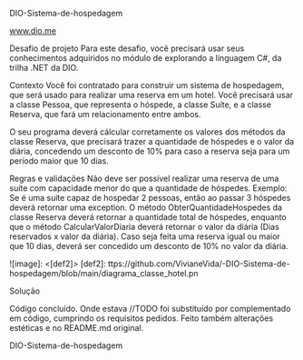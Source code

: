 DIO-Sistema-de-hospedagem <br>

www.dio.me<br>

Desafio de projeto
Para este desafio, você precisará usar seus conhecimentos adquiridos no módulo de explorando a linguagem C#, da trilha .NET da DIO.

Contexto
Você foi contratado para construir um sistema de hospedagem, que será usado para realizar uma reserva em um hotel. Você precisará usar a classe Pessoa, que representa o hóspede, a classe Suíte, e a classe Reserva, que fará um relacionamento entre ambos.

O seu programa deverá cálcular corretamente os valores dos métodos da classe Reserva, que precisará trazer a quantidade de hóspedes e o valor da diária, concedendo um desconto de 10% para caso a reserva seja para um período maior que 10 dias.

Regras e validações
Não deve ser possível realizar uma reserva de uma suíte com capacidade menor do que a quantidade de hóspedes. Exemplo: Se é uma suíte capaz de hospedar 2 pessoas, então ao passar 3 hóspedes deverá retornar uma exception.
O método ObterQuantidadeHospedes da classe Reserva deverá retornar a quantidade total de hóspedes, enquanto que o método CalcularValorDiaria deverá retornar o valor da diária (Dias reservados x valor da diária).
Caso seja feita uma reserva igual ou maior que 10 dias, deverá ser concedido um desconto de 10% no valor da diária.

![image]: <[def2]>
[def2]: ttps://github.com/VivianeVida/-DIO-Sistema-de-hospedagem/blob/main/diagrama_classe_hotel.pn


Solução

Código concluído. Onde estava //TODO foi substituído por complementado em código, cumprindo os requisitos pedidos. Feito também alterações estéticas e no README.md original.

D I O - S i s t e m a - d e - h o s p e d a g e m 
 
 
